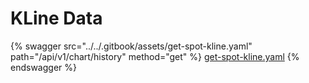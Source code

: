 # KLine Data

{% swagger src="../../.gitbook/assets/get-spot-kline.yaml" path="/api/v1/chart/history" method="get" %}
[get-spot-kline.yaml](../../.gitbook/assets/get-spot-kline.yaml)
{% endswagger %}
